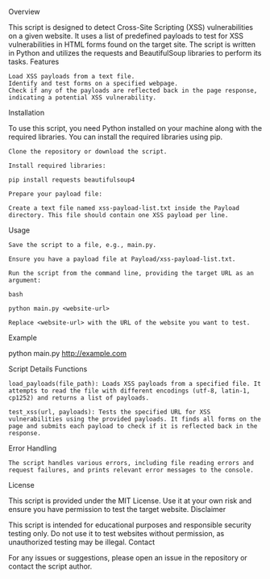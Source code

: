 Overview

This script is designed to detect Cross-Site Scripting (XSS) vulnerabilities on a given website. It uses a list of predefined payloads to test for XSS vulnerabilities in HTML forms found on the target site. The script is written in Python and utilizes the requests and BeautifulSoup libraries to perform its tasks.
Features

    Load XSS payloads from a text file.
    Identify and test forms on a specified webpage.
    Check if any of the payloads are reflected back in the page response, indicating a potential XSS vulnerability.

Installation

To use this script, you need Python installed on your machine along with the required libraries. You can install the required libraries using pip.

    Clone the repository or download the script.

    Install required libraries:

    pip install requests beautifulsoup4

    Prepare your payload file:

    Create a text file named xss-payload-list.txt inside the Payload directory. This file should contain one XSS payload per line.

Usage

    Save the script to a file, e.g., main.py.

    Ensure you have a payload file at Payload/xss-payload-list.txt.

    Run the script from the command line, providing the target URL as an argument:

    bash

    python main.py <website-url>

    Replace <website-url> with the URL of the website you want to test.

Example

python main.py http://example.com

Script Details
Functions

    load_payloads(file_path): Loads XSS payloads from a specified file. It attempts to read the file with different encodings (utf-8, latin-1, cp1252) and returns a list of payloads.

    test_xss(url, payloads): Tests the specified URL for XSS vulnerabilities using the provided payloads. It finds all forms on the page and submits each payload to check if it is reflected back in the response.

Error Handling

    The script handles various errors, including file reading errors and request failures, and prints relevant error messages to the console.

License

This script is provided under the MIT License. Use it at your own risk and ensure you have permission to test the target website.
Disclaimer

This script is intended for educational purposes and responsible security testing only. Do not use it to test websites without permission, as unauthorized testing may be illegal.
Contact

For any issues or suggestions, please open an issue in the repository or contact the script author.
